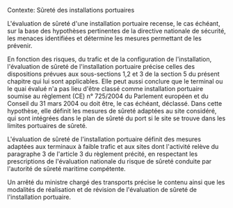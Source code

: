 Contexte: Sûreté des installations portuaires

L'évaluation de sûreté d'une installation portuaire recense, le cas échéant, sur la base des hypothèses pertinentes de la directive nationale de sécurité, les menaces identifiées et détermine les mesures permettant de les prévenir.

En fonction des risques, du trafic et de la configuration de l'installation, l'évaluation de sûreté de l'installation portuaire précise celles des dispositions prévues aux sous-sections 1,2 et 3 de la section 5 du présent chapitre qui lui sont applicables. Elle peut aussi conclure que le terminal ou le quai évalué n'a pas lieu d'être classé comme installation portuaire soumise au règlement (CE) n° 725/2004 du Parlement européen et du Conseil du 31 mars 2004 ou doit être, le cas échéant, déclassé. Dans cette hypothèse, elle définit les mesures de sûreté adaptées au site considéré, qui sont intégrées dans le plan de sûreté du port si le site se trouve dans les limites portuaires de sûreté.

L'évaluation de sûreté de l'installation portuaire définit des mesures adaptées aux terminaux à faible trafic et aux sites dont l'activité relève du paragraphe 3 de l'article 3 du règlement précité, en respectant les prescriptions de l'évaluation nationale du risque de sûreté conduite par l'autorité de sûreté maritime compétente.

Un arrêté du ministre chargé des transports précise le contenu ainsi que les modalités de réalisation et de révision de l'évaluation de sûreté de l'installation portuaire.